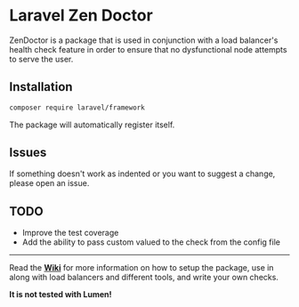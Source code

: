 # Laravel Zen Doctor

ZenDoctor is a package that is used in conjunction with a load balancer's 
health check feature in order to ensure that no dysfunctional node attempts to serve
the user.

## Installation

```bash
composer require laravel/framework
```

The package will automatically register itself. 

## Issues

If something doesn't work as indented or you want to suggest a change, please open an issue.

## TODO

+ Improve the test coverage
+ Add the ability to pass custom valued to the check from the config file

---

Read the **[Wiki](https://github.com/meletisf/laravel-zen-doctor/wiki)** for more information on how to setup the package, use in along with load balancers and different tools, and write your own checks.

**It is not tested with Lumen!**